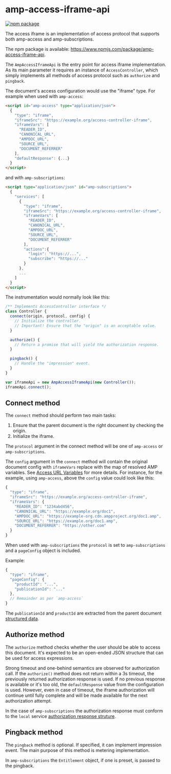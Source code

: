 <!---
Copyright 2018 The AMP HTML Authors. All Rights Reserved.

Licensed under the Apache License, Version 2.0 (the "License");
you may not use this file except in compliance with the License.
You may obtain a copy of the License at

      http://www.apache.org/licenses/LICENSE-2.0

Unless required by applicable law or agreed to in writing, software
distributed under the License is distributed on an "AS-IS" BASIS,
WITHOUT WARRANTIES OR CONDITIONS OF ANY KIND, either express or implied.
See the License for the specific language governing permissions and
limitations under the License.
-->

# amp-access-iframe-api

[![npm package](https://img.shields.io/npm/v/amp-access-iframe-api)](https://www.npmjs.com/package/amp-access-iframe-api)

The access iframe is an implementation of access protocol that
supports both amp-access and amp-subscriptions.

The npm package is available: https://www.npmjs.com/package/amp-access-iframe-api.

The `AmpAccessIframeApi` is the entry point for access iframe implementation. As its main parameter it requires an instance of `AccessController`, which simply implements all methods of access protocol such as `authorize` and `pingback`.

The document's access configuration would use the "iframe" type. For example when used with `amp-access`:

```html
<script id="amp-access" type="application/json">
  {
    "type": "iframe",
    "iframeSrc": "https://example.org/access-controller-iframe",
    "iframeVars": [
      "READER_ID",
      "CANONICAL_URL",
      "AMPDOC_URL",
      "SOURCE_URL",
      "DOCUMENT_REFERRER"
    ],
    "defaultResponse": {...}
  }
</script>
```

and with `amp-subscriptions`:

```html
<script type="application/json" id="amp-subscriptions">
  {
    "services": [
      {
        "type": "iframe",
        "iframeSrc": "https://example.org/access-controller-iframe",
        "iframeVars": [
          "READER_ID",
          "CANONICAL_URL",
          "AMPDOC_URL",
          "SOURCE_URL",
          "DOCUMENT_REFERRER"
        ],
        "actions":{
          "login": "https://...",
          "subscribe": "https://..."
        }
      },
      ...
    ]
  }
</script>
```

The instrumentation would normally look like this:

```js
/** Implements AccessController interface */
class Controller {
  connect(origin, protocol, config) {
    // Initialize the controller.
    // Important! Ensure that the "origin" is an acceptable value.
  }

  authorize() {
    // Return a promise that will yield the authorization response.
  }

  pingback() {
    // Handle the "impression" event.
  }
}

var iframeApi = new AmpAccessIframeApi(new Controller());
iframeApi.connect();
```

## Connect method

The `connect` method should perform two main tasks:

1. Ensure that the parent document is the right document by checking the origin.
2. Initialize the iframe.

The `protocol` argument in the connect method will be one of
`amp-access` or `amp-subscriptions`.

The `config` argument in the `connect` method will contain the original document config with `iframeVars` replace with the map of resolved AMP variables. See [Access URL Variables](../../amp-access.md#access-url-variables) for more details. For instance, for the example, using `amp-access`, above the `config` value could look like this:

```js
{
  "type": "iframe",
  "iframeSrc": "https://example.org/access-controller-iframe",
  "iframeVars": {
    "READER_ID": "1234abd456",
    "CANONICAL_URL": "https://example.org/doc1",
    "AMPDOC_URL": "https://example-org.cdn.ampproject.org/doc1.amp",
    "SOURCE_URL": "https://example.org/doc1.amp",
    "DOCUMENT_REFERRER": "https://other.com"
  }
}
```

When used with `amp-subscriptions` the `protocol` is set
to `amp-subscriptions` and a `pageConfig` object is included.

Example:

```js
{
  "type": "iframe",
  "pageConfig": {
    "productId": "...",
    "publicationId": "..."
  },
  // Remainder as per `amp-access`
}
```

The `publicationId` and `productId` are extracted from the
parent document [structured data](../../../amp-subscriptions/amp-subscriptions.md#json-ld-markup).

## Authorize method

The `authorize` method checks whether the user should be able to access this document. It's expected to be an open-ended JSON structure that can be used for access expressions.

Strong timeout and one-behind semantics are observed for authorization call. If the `authorize()` method does not return within a 3s timeout, the previously returned authorization response is used. If no previous response is available or it's too old, the `defaultResponse` value from the configuration is used. However, even in case of timeout, the iframe authorization will continue until fully complete and will be made available for the next authorization attempt.

In the case of `amp-subscriptions` the authorization response must
conform to the `local` service [authorization response struture](../../../amp-subscriptions/amp-subscriptions.md#authorization-endpoint-and-entitlements).

## Pingback method

The `pingback` method is optional. If specified, it can implement impression event. The main purpose of this method is metering implementation.

In `amp-subscriptions` the `Entitlement` object, if one is preset, is passed to the pingback.
